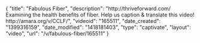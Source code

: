 {
    "title": "Fabulous Fiber",
    "description": "http:\/\/thriveforward.com\/ Examining the health benefits of fiber. Help us caption & translate this video! http:\/\/amara.org\/v\/CCLF\/",
    "videoid": "165511",
    "date_created": "1399316159",
    "date_modified": "1418181403",
    "type": "captivate",
    "layout": "video",
    "url": "\/v\/fabulous-fiber\/165511"
}